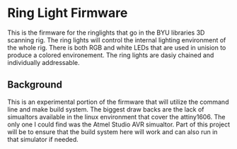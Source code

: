 # Ring Light Firmware

This is the firmware for the ringlights that go in the BYU libraries 3D scanning rig. The  ring lights will control the internal lighting environment of the whole rig. There is both RGB and white LEDs that are used in unision to produce a colored environement. The ring lights are dasiy chained and individually addressable.

## Background

This is an experimental portion of the firmware that will utilize the command line and make build system. The biggest draw backs are the lack of simualtors available in the linux environment that cover the attiny1606. The only one I could find was the Atmel Studio AVR simualtor. Part of this project will be to ensure that the build system here will work and can also run in that simulator if needed.
